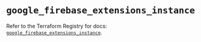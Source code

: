 # `google_firebase_extensions_instance`

Refer to the Terraform Registry for docs: [`google_firebase_extensions_instance`](https://registry.terraform.io/providers/hashicorp/google-beta/6.47.0/docs/resources/google_firebase_extensions_instance).
